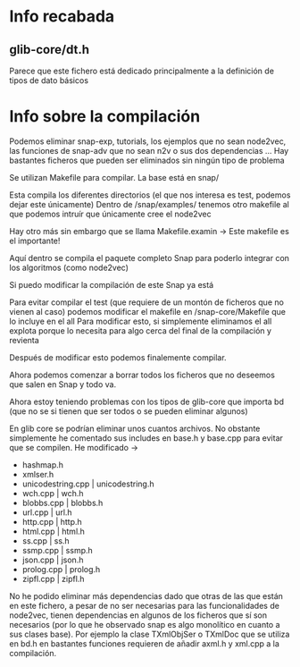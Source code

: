 # Info recabada

## glib-core/dt.h

Parece que este fichero está dedicado principalmente a la definición de tipos de dato básicos


# Info sobre la compilación

Podemos eliminar snap-exp, tutorials, los ejemplos que no sean node2vec, las funciones de snap-adv que no sean n2v o sus dos dependencias ...
Hay bastantes ficheros que pueden ser eliminados sin ningún tipo de problema

Se utilizan Makefile para compilar.
La base está en snap/

Esta compila los diferentes directorios (el que nos interesa es test, podemos dejar este únicamente)
Dentro de /snap/examples/ tenemos otro makefile al que podemos intruír que únicamente cree el node2vec

Hay otro más sin embargo que se llama Makefile.examin ->
Este makefile es el importante!

Aquí dentro se compila el paquete completo Snap para poderlo integrar con los algoritmos (como node2vec)

Si puedo modificar la compilación de este Snap ya está


Para evitar compilar el test (que requiere de un montón de ficheros que no vienen al caso) podemos modificar el makefile en
/snap-core/Makefile que lo incluye en el all
Para modificar esto, si simplemente eliminamos el all explota porque lo necesita para algo cerca del final de la compilación y revienta

Después de modificar esto podemos finalemente compilar.

Ahora podemos comenzar a borrar todos los ficheros que no deseemos que salen en Snap y todo va.



Ahora estoy teniendo problemas con los tipos de glib-core que importa bd (que no se si tienen que ser todos o se pueden eliminar algunos)


En glib core se podrían eliminar unos cuantos archivos. No obstante simplemente he comentado sus includes en base.h y base.cpp para evitar que se compilen. He modificado ->
- hashmap.h
- xmlser.h
- unicodestring.cpp | unicodestring.h
- wch.cpp | wch.h
- blobbs.cpp | blobbs.h
- url.cpp | url.h
- http.cpp | http.h
- html.cpp | html.h
- ss.cpp | ss.h
- ssmp.cpp | ssmp.h
- json.cpp | json.h
- prolog.cpp | prolog.h
- zipfl.cpp | zipfl.h

No he podido eliminar más dependencias dado que otras de las que están en este fichero, a pesar de no ser necesarias para las funcionalidades de node2vec, tienen dependencias en algunos de los ficheros que sí son necesarios (por lo que he observado snap es algo monolítico en cuanto a sus clases base).
Por ejemplo la clase TXmlObjSer o TXmlDoc que se utiliza en bd.h en bastantes funciones requieren de añadir axml.h y xml.cpp a la compilación.
